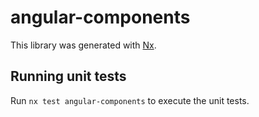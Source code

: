 # angular-components

This library was generated with [Nx](https://nx.dev).

## Running unit tests

Run `nx test angular-components` to execute the unit tests.
